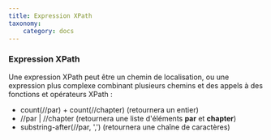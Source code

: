 ```yaml
---
title: Expression XPath
taxonomy:
    category: docs
---
```


### Expression XPath

Une expression XPath peut être un chemin de localisation, ou une expression plus complexe combinant plusieurs chemins et des appels à des fonctions et opérateurs XPath :

* count(//par) + count(//chapter) (retournera un entier)
* //par | //chapter (retournera une liste d'éléments __par__ et __chapter__)
* substring-after(//par, ',') (retournera une chaîne de caractères)
